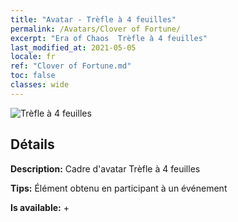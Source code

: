 ```yaml
---
title: "Avatar - Trèfle à 4 feuilles"
permalink: /Avatars/Clover of Fortune/
excerpt: "Era of Chaos  Trèfle à 4 feuilles"
last_modified_at: 2021-05-05
locale: fr
ref: "Clover of Fortune.md"
toc: false
classes: wide
---
```

 ![Trèfle à 4 feuilles](/images/a/avatarFrame_96.png)

## Détails

 **Description:** Cadre d'avatar Trèfle à 4 feuilles 

 **Tips:** Élément obtenu en participant à un événement 

 **Is available:**  + 

